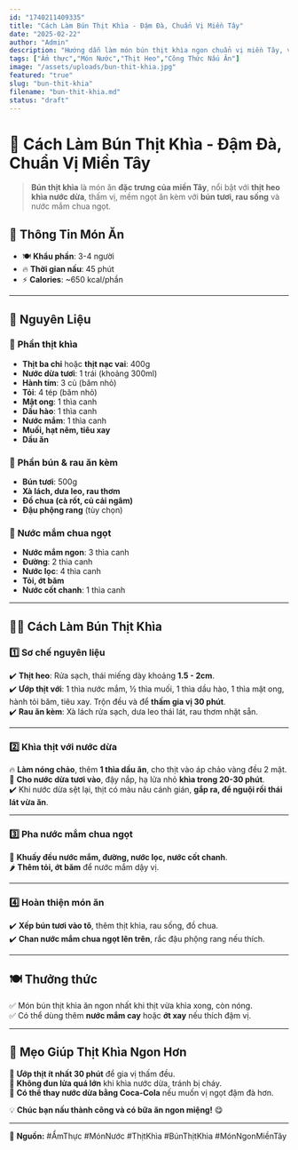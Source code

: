 ```yaml
---
id: "1740211409335"
title: "Cách Làm Bún Thịt Khìa - Đậm Đà, Chuẩn Vị Miền Tây"
date: "2025-02-22"
author: "Admin"
description: "Hướng dẫn làm món bún thịt khìa ngon chuẩn vị miền Tây, với thịt mềm, đậm đà ăn kèm nước chấm chua ngọt."
tags: ["Ẩm thực","Món Nước","Thịt Heo","Công Thức Nấu Ăn"]
image: "/assets/uploads/bun-thit-khia.jpg"
featured: "true"
slug: "bun-thit-khia"
filename: "bun-thit-khia.md"
status: "draft"
---
```

# 🍜 Cách Làm Bún Thịt Khìa - Đậm Đà, Chuẩn Vị Miền Tây  

>**Bún thịt khìa** là món ăn **đặc trưng của miền Tây**, nổi bật với **thịt heo khìa nước dừa**, thấm vị, mềm ngọt ăn kèm với **bún tươi, rau sống** và nước mắm chua ngọt.  


## 📝 **Thông Tin Món Ăn**  
- 🍽 **Khẩu phần**: 3-4 người  
- 🔥 **Thời gian nấu**: 45 phút  
- ⚡ **Calories**: ~650 kcal/phần  

---

## 🛒 **Nguyên Liệu**  
### 🥩 **Phần thịt khìa**  
- **Thịt ba chỉ** hoặc **thịt nạc vai**: 400g  
- **Nước dừa tươi**: 1 trái (khoảng 300ml)  
- **Hành tím**: 3 củ (băm nhỏ)  
- **Tỏi**: 4 tép (băm nhỏ)  
- **Mật ong**: 1 thìa canh  
- **Dầu hào**: 1 thìa canh  
- **Nước mắm**: 1 thìa canh  
- **Muối, hạt nêm, tiêu xay**  
- **Dầu ăn**  

### 🍜 **Phần bún & rau ăn kèm**  
- **Bún tươi**: 500g  
- **Xà lách, dưa leo, rau thơm**  
- **Đồ chua (cà rốt, củ cải ngâm)**  
- **Đậu phộng rang** (tùy chọn)  

### 🥢 **Nước mắm chua ngọt**  
- **Nước mắm ngon**: 3 thìa canh  
- **Đường**: 2 thìa canh  
- **Nước lọc**: 4 thìa canh  
- **Tỏi, ớt băm**  
- **Nước cốt chanh**: 1 thìa canh  

---

## 👩‍🍳 **Cách Làm Bún Thịt Khìa**  

### 1️⃣ **Sơ chế nguyên liệu**  
✔️ **Thịt heo**: Rửa sạch, thái miếng dày khoảng **1.5 - 2cm**.  
✔️ **Ướp thịt với**: 1 thìa nước mắm, ½ thìa muối, 1 thìa dầu hào, 1 thìa mật ong, hành tỏi băm, tiêu xay. Trộn đều và để **thấm gia vị 30 phút**.  
✔️ **Rau ăn kèm**: Xà lách rửa sạch, dưa leo thái lát, rau thơm nhặt sẵn.  

---

### 2️⃣ **Khìa thịt với nước dừa**  
🔥 **Làm nóng chảo**, thêm **1 thìa dầu ăn**, cho thịt vào áp chảo vàng đều 2 mặt.  
🥥 **Cho nước dừa tươi vào**, đậy nắp, hạ lửa nhỏ **khìa trong 20-30 phút**.  
✔️ Khi nước dừa sệt lại, thịt có màu nâu cánh gián, **gắp ra, để nguội rồi thái lát vừa ăn**.  

---

### 3️⃣ **Pha nước mắm chua ngọt**  
🥄 **Khuấy đều nước mắm, đường, nước lọc, nước cốt chanh**.  
🌶️ **Thêm tỏi, ớt băm** để nước mắm dậy vị.  

---

### 4️⃣ **Hoàn thiện món ăn**  
✔️ **Xếp bún tươi vào tô**, thêm thịt khìa, rau sống, đồ chua.  
✔️ **Chan nước mắm chua ngọt lên trên**, rắc đậu phộng rang nếu thích.  

---

## 🍽️ **Thưởng thức**  
✅ Món bún thịt khìa ăn ngon nhất khi thịt vừa khìa xong, còn nóng.  
✅ Có thể dùng thêm **nước mắm cay** hoặc **ớt xay** nếu thích đậm vị.  

---

## 📌 **Mẹo Giúp Thịt Khìa Ngon Hơn**  
🔹 **Ướp thịt ít nhất 30 phút** để gia vị thấm đều.  
🔹 **Không đun lửa quá lớn** khi khìa nước dừa, tránh bị cháy.  
🔹 **Có thể thay nước dừa bằng Coca-Cola** nếu muốn vị ngọt đậm đà hơn.  

💡 **Chúc bạn nấu thành công và có bữa ăn ngon miệng!** 😋  

---

📌 **Nguồn:** #ẨmThực #MónNước #ThịtKhìa #BúnThịtKhìa #MónNgonMiềnTây